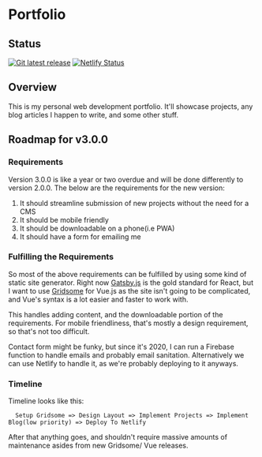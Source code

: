 # Portfolio
## Status
[![Git latest release](https://img.shields.io/github/tag/wilsonj806/portfolio.svg)](https://github.com/wilsonj806/portfolio)
[![Netlify Status](https://api.netlify.com/api/v1/badges/9c82f15a-d7f8-4fc0-9292-ec3e2737a34a/deploy-status)](https://app.netlify.com/sites/wilsonjiang/deploys)

## Overview
This is my personal web development portfolio. It'll showcase projects, any blog articles I happen to write, and some other stuff.

## Roadmap for v3.0.0
### Requirements
Version 3.0.0 is like a year or two overdue and will be done differently to version 2.0.0. The below are the requirements for the new version:
1) It should streamline submission of new projects without the need for a CMS
2) It should be mobile friendly
3) It should be downloadable on a phone(i.e PWA)
4) It should have a form for emailing me

### Fulfilling the Requirements
So most of the above requirements can be fulfilled by using some kind of static site generator. Right now [Gatsby.js](http://gatsbyjs.org/) is the gold standard for React, but I want to use [Gridsome](http://gridsome.org/) for Vue.js as the site isn't going to be complicated, and Vue's syntax is a lot easier and faster to work with.

This handles adding content, and the downloadable portion of the requirements. For mobile friendliness, that's mostly a design requirement, so that's not too difficult.

Contact form might be funky, but since it's 2020, I can run a Firebase function to handle emails and probably email sanitation. Alternatively we can use Netlify to handle it, as we're probably deploying to it anyways.

### Timeline
Timeline looks like this:
```
  Setup Gridsome => Design Layout => Implement Projects => Implement Blog(low priority) => Deploy To Netlify
```

After that anything goes, and shouldn't require massive amounts of maintenance asides from new Gridsome/ Vue releases.
